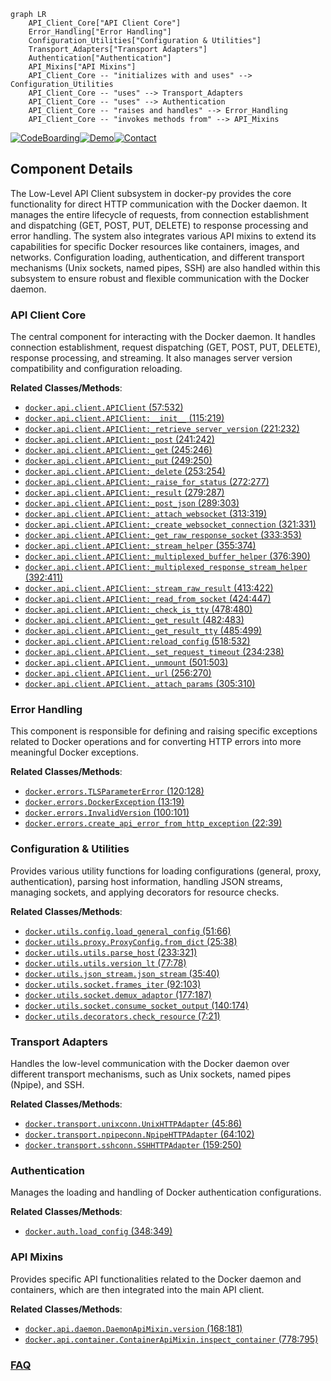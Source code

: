 ```mermaid
graph LR
    API_Client_Core["API Client Core"]
    Error_Handling["Error Handling"]
    Configuration_Utilities["Configuration & Utilities"]
    Transport_Adapters["Transport Adapters"]
    Authentication["Authentication"]
    API_Mixins["API Mixins"]
    API_Client_Core -- "initializes with and uses" --> Configuration_Utilities
    API_Client_Core -- "uses" --> Transport_Adapters
    API_Client_Core -- "uses" --> Authentication
    API_Client_Core -- "raises and handles" --> Error_Handling
    API_Client_Core -- "invokes methods from" --> API_Mixins
```
[![CodeBoarding](https://img.shields.io/badge/Generated%20by-CodeBoarding-9cf?style=flat-square)](https://github.com/CodeBoarding/CodeBoarding)[![Demo](https://img.shields.io/badge/Try%20our-Demo-blue?style=flat-square)](https://www.codeboarding.org/demo)[![Contact](https://img.shields.io/badge/Contact%20us%20-%20contact@codeboarding.org-lightgrey?style=flat-square)](mailto:contact@codeboarding.org)

## Component Details

The Low-Level API Client subsystem in docker-py provides the core functionality for direct HTTP communication with the Docker daemon. It manages the entire lifecycle of requests, from connection establishment and dispatching (GET, POST, PUT, DELETE) to response processing and error handling. The system also integrates various API mixins to extend its capabilities for specific Docker resources like containers, images, and networks. Configuration loading, authentication, and different transport mechanisms (Unix sockets, named pipes, SSH) are also handled within this subsystem to ensure robust and flexible communication with the Docker daemon.

### API Client Core
The central component for interacting with the Docker daemon. It handles connection establishment, request dispatching (GET, POST, PUT, DELETE), response processing, and streaming. It also manages server version compatibility and configuration reloading.


**Related Classes/Methods**:

- <a href="https://github.com/docker/docker-py/blob/master/docker/api/client.py#L57-L532" target="_blank" rel="noopener noreferrer">`docker.api.client.APIClient` (57:532)</a>
- <a href="https://github.com/docker/docker-py/blob/master/docker/api/client.py#L115-L219" target="_blank" rel="noopener noreferrer">`docker.api.client.APIClient:__init__` (115:219)</a>
- <a href="https://github.com/docker/docker-py/blob/master/docker/api/client.py#L221-L232" target="_blank" rel="noopener noreferrer">`docker.api.client.APIClient:_retrieve_server_version` (221:232)</a>
- <a href="https://github.com/docker/docker-py/blob/master/docker/api/client.py#L241-L242" target="_blank" rel="noopener noreferrer">`docker.api.client.APIClient:_post` (241:242)</a>
- <a href="https://github.com/docker/docker-py/blob/master/docker/api/client.py#L245-L246" target="_blank" rel="noopener noreferrer">`docker.api.client.APIClient:_get` (245:246)</a>
- <a href="https://github.com/docker/docker-py/blob/master/docker/api/client.py#L249-L250" target="_blank" rel="noopener noreferrer">`docker.api.client.APIClient:_put` (249:250)</a>
- <a href="https://github.com/docker/docker-py/blob/master/docker/api/client.py#L253-L254" target="_blank" rel="noopener noreferrer">`docker.api.client.APIClient:_delete` (253:254)</a>
- <a href="https://github.com/docker/docker-py/blob/master/docker/api/client.py#L272-L277" target="_blank" rel="noopener noreferrer">`docker.api.client.APIClient:_raise_for_status` (272:277)</a>
- <a href="https://github.com/docker/docker-py/blob/master/docker/api/client.py#L279-L287" target="_blank" rel="noopener noreferrer">`docker.api.client.APIClient:_result` (279:287)</a>
- <a href="https://github.com/docker/docker-py/blob/master/docker/api/client.py#L289-L303" target="_blank" rel="noopener noreferrer">`docker.api.client.APIClient:_post_json` (289:303)</a>
- <a href="https://github.com/docker/docker-py/blob/master/docker/api/client.py#L313-L319" target="_blank" rel="noopener noreferrer">`docker.api.client.APIClient:_attach_websocket` (313:319)</a>
- <a href="https://github.com/docker/docker-py/blob/master/docker/api/client.py#L321-L331" target="_blank" rel="noopener noreferrer">`docker.api.client.APIClient:_create_websocket_connection` (321:331)</a>
- <a href="https://github.com/docker/docker-py/blob/master/docker/api/client.py#L333-L353" target="_blank" rel="noopener noreferrer">`docker.api.client.APIClient:_get_raw_response_socket` (333:353)</a>
- <a href="https://github.com/docker/docker-py/blob/master/docker/api/client.py#L355-L374" target="_blank" rel="noopener noreferrer">`docker.api.client.APIClient:_stream_helper` (355:374)</a>
- <a href="https://github.com/docker/docker-py/blob/master/docker/api/client.py#L376-L390" target="_blank" rel="noopener noreferrer">`docker.api.client.APIClient:_multiplexed_buffer_helper` (376:390)</a>
- <a href="https://github.com/docker/docker-py/blob/master/docker/api/client.py#L392-L411" target="_blank" rel="noopener noreferrer">`docker.api.client.APIClient:_multiplexed_response_stream_helper` (392:411)</a>
- <a href="https://github.com/docker/docker-py/blob/master/docker/api/client.py#L413-L422" target="_blank" rel="noopener noreferrer">`docker.api.client.APIClient:_stream_raw_result` (413:422)</a>
- <a href="https://github.com/docker/docker-py/blob/master/docker/api/client.py#L424-L447" target="_blank" rel="noopener noreferrer">`docker.api.client.APIClient:_read_from_socket` (424:447)</a>
- <a href="https://github.com/docker/docker-py/blob/master/docker/api/client.py#L478-L480" target="_blank" rel="noopener noreferrer">`docker.api.client.APIClient:_check_is_tty` (478:480)</a>
- <a href="https://github.com/docker/docker-py/blob/master/docker/api/client.py#L482-L483" target="_blank" rel="noopener noreferrer">`docker.api.client.APIClient:_get_result` (482:483)</a>
- <a href="https://github.com/docker/docker-py/blob/master/docker/api/client.py#L485-L499" target="_blank" rel="noopener noreferrer">`docker.api.client.APIClient:_get_result_tty` (485:499)</a>
- <a href="https://github.com/docker/docker-py/blob/master/docker/api/client.py#L518-L532" target="_blank" rel="noopener noreferrer">`docker.api.client.APIClient:reload_config` (518:532)</a>
- <a href="https://github.com/docker/docker-py/blob/master/docker/api/client.py#L234-L238" target="_blank" rel="noopener noreferrer">`docker.api.client.APIClient._set_request_timeout` (234:238)</a>
- <a href="https://github.com/docker/docker-py/blob/master/docker/api/client.py#L501-L503" target="_blank" rel="noopener noreferrer">`docker.api.client.APIClient._unmount` (501:503)</a>
- <a href="https://github.com/docker/docker-py/blob/master/docker/api/client.py#L256-L270" target="_blank" rel="noopener noreferrer">`docker.api.client.APIClient._url` (256:270)</a>
- <a href="https://github.com/docker/docker-py/blob/master/docker/api/client.py#L305-L310" target="_blank" rel="noopener noreferrer">`docker.api.client.APIClient._attach_params` (305:310)</a>


### Error Handling
This component is responsible for defining and raising specific exceptions related to Docker operations and for converting HTTP errors into more meaningful Docker exceptions.


**Related Classes/Methods**:

- <a href="https://github.com/docker/docker-py/blob/master/docker/errors.py#L120-L128" target="_blank" rel="noopener noreferrer">`docker.errors.TLSParameterError` (120:128)</a>
- <a href="https://github.com/docker/docker-py/blob/master/docker/errors.py#L13-L19" target="_blank" rel="noopener noreferrer">`docker.errors.DockerException` (13:19)</a>
- <a href="https://github.com/docker/docker-py/blob/master/docker/errors.py#L100-L101" target="_blank" rel="noopener noreferrer">`docker.errors.InvalidVersion` (100:101)</a>
- <a href="https://github.com/docker/docker-py/blob/master/docker/errors.py#L22-L39" target="_blank" rel="noopener noreferrer">`docker.errors.create_api_error_from_http_exception` (22:39)</a>


### Configuration & Utilities
Provides various utility functions for loading configurations (general, proxy, authentication), parsing host information, handling JSON streams, managing sockets, and applying decorators for resource checks.


**Related Classes/Methods**:

- <a href="https://github.com/docker/docker-py/blob/master/docker/utils/config.py#L51-L66" target="_blank" rel="noopener noreferrer">`docker.utils.config.load_general_config` (51:66)</a>
- <a href="https://github.com/docker/docker-py/blob/master/docker/utils/proxy.py#L25-L38" target="_blank" rel="noopener noreferrer">`docker.utils.proxy.ProxyConfig.from_dict` (25:38)</a>
- <a href="https://github.com/docker/docker-py/blob/master/docker/utils/utils.py#L233-L321" target="_blank" rel="noopener noreferrer">`docker.utils.utils.parse_host` (233:321)</a>
- <a href="https://github.com/docker/docker-py/blob/master/docker/utils/utils.py#L77-L78" target="_blank" rel="noopener noreferrer">`docker.utils.utils.version_lt` (77:78)</a>
- <a href="https://github.com/docker/docker-py/blob/master/docker/utils/json_stream.py#L35-L40" target="_blank" rel="noopener noreferrer">`docker.utils.json_stream.json_stream` (35:40)</a>
- <a href="https://github.com/docker/docker-py/blob/master/docker/utils/socket.py#L92-L103" target="_blank" rel="noopener noreferrer">`docker.utils.socket.frames_iter` (92:103)</a>
- <a href="https://github.com/docker/docker-py/blob/master/docker/utils/socket.py#L177-L187" target="_blank" rel="noopener noreferrer">`docker.utils.socket.demux_adaptor` (177:187)</a>
- <a href="https://github.com/docker/docker-py/blob/master/docker/utils/socket.py#L140-L174" target="_blank" rel="noopener noreferrer">`docker.utils.socket.consume_socket_output` (140:174)</a>
- <a href="https://github.com/docker/docker-py/blob/master/docker/utils/decorators.py#L7-L21" target="_blank" rel="noopener noreferrer">`docker.utils.decorators.check_resource` (7:21)</a>


### Transport Adapters
Handles the low-level communication with the Docker daemon over different transport mechanisms, such as Unix sockets, named pipes (Npipe), and SSH.


**Related Classes/Methods**:

- <a href="https://github.com/docker/docker-py/blob/master/docker/transport/unixconn.py#L45-L86" target="_blank" rel="noopener noreferrer">`docker.transport.unixconn.UnixHTTPAdapter` (45:86)</a>
- <a href="https://github.com/docker/docker-py/blob/master/docker/transport/npipeconn.py#L64-L102" target="_blank" rel="noopener noreferrer">`docker.transport.npipeconn.NpipeHTTPAdapter` (64:102)</a>
- <a href="https://github.com/docker/docker-py/blob/master/docker/transport/sshconn.py#L159-L250" target="_blank" rel="noopener noreferrer">`docker.transport.sshconn.SSHHTTPAdapter` (159:250)</a>


### Authentication
Manages the loading and handling of Docker authentication configurations.


**Related Classes/Methods**:

- <a href="https://github.com/docker/docker-py/blob/master/docker/auth.py#L348-L349" target="_blank" rel="noopener noreferrer">`docker.auth.load_config` (348:349)</a>


### API Mixins
Provides specific API functionalities related to the Docker daemon and containers, which are then integrated into the main API client.


**Related Classes/Methods**:

- <a href="https://github.com/docker/docker-py/blob/master/docker/api/daemon.py#L168-L181" target="_blank" rel="noopener noreferrer">`docker.api.daemon.DaemonApiMixin.version` (168:181)</a>
- <a href="https://github.com/docker/docker-py/blob/master/docker/api/container.py#L778-L795" target="_blank" rel="noopener noreferrer">`docker.api.container.ContainerApiMixin.inspect_container` (778:795)</a>




### [FAQ](https://github.com/CodeBoarding/GeneratedOnBoardings/tree/main?tab=readme-ov-file#faq)